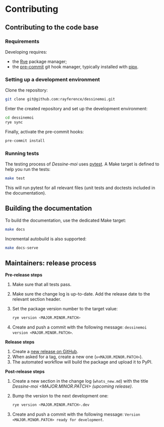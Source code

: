 # Contributing

## Contributing to the code base

### Requirements

Developing requires:

* the [Rye](https://rye-up.com/) package manager;
* the [pre-commit](https://pre-commit.com/) git hook manager, typically
  installed with [pipx](https://pipx.pypa.io/stable/).

### Setting up a development environment

Clone the repository:

```bash
git clone git@github.com:rayference/dessinemoi.git
```

Enter the created repository and set up the development environment:

```bash
cd dessinemoi
rye sync
```

Finally, activate the pre-commit hooks:

```bash
pre-commit install
```

### Running tests

The testing process of *Dessine-moi* uses [pytest](https://docs.pytest.org). A Make target is defined to
help you run the tests:

```bash
make test
```

This will run pytest for all relevant files (unit tests and doctests included
in the documentation).

## Building the documentation

To build the documentation, use the dedicated Make target:

```bash
make docs
```

Incremental autobuild is also supported:

```bash
make docs-serve
```

## Maintainers: release process

**Pre-release steps**

1. Make sure that all tests pass.
2. Make sure the change log is up-to-date. Add the release date to the relevant
   section header.
3. Set the package version number to the target value:

   ```bash
   rye version <MAJOR.MINOR.PATCH>
   ```

4. Create and push a commit with the following message:
   `dessinemoi version <MAJOR.MINOR.PATCH>`.

**Release steps**

1. Create a [new release on GitHub](https://github.com/rayference/dessinemoi/releases).
2. When asked for a tag, create a new one (`v<MAJOR.MINOR.PATCH>`).
3. The automated workflow will build the package and upload it to PyPI.

**Post-release steps**

1. Create a new section in the change log (`whats_new.md`) with the title
   *Dessine-moi <MAJOR.MINOR.PATCH> (upcoming release)*.
2. Bump the version to the next development one:

   ```bash
   rye version <MAJOR.MINOR.PATCH>.dev
   ```

3. Create and push a commit with the following message:
   `Version <MAJOR.MINOR.PATCH> ready for development`.
